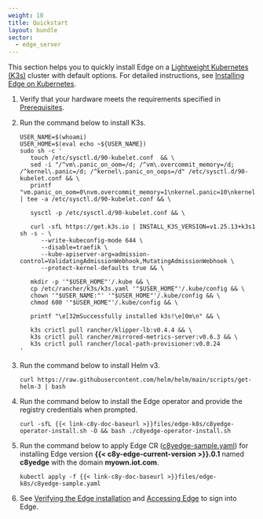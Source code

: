 ```yaml
---
weight: 10
title: Quickstart
layout: bundle
sector:
  - edge_server
---
```


This section helps you to quickly install Edge on a [Lightweight Kubernetes (K3s)](https://docs.k3s.io/installation) cluster with default options. For detailed instructions, see [Installing Edge on Kubernetes](/edge-kubernetes/installing-edge-on-k8/).

1. Verify that your hardware meets the requirements specified in [Prerequisites](/edge-kubernetes/installing-edge-on-k8/#prerequisites).

2. Run the command below to install K3s.

   ```shell
   USER_NAME=$(whoami)
   USER_HOME=$(eval echo ~${USER_NAME})
   sudo sh -c '
      touch /etc/sysctl.d/90-kubelet.conf  && \
      sed -i "/^vm\.panic_on_oom=/d; /^vm\.overcommit_memory=/d; /^kernel\.panic=/d; /^kernel\.panic_on_oops=/d" /etc/sysctl.d/90-kubelet.conf && \
      printf "vm.panic_on_oom=0\nvm.overcommit_memory=1\nkernel.panic=10\nkernel.panic_on_oops=1\n" | tee -a /etc/sysctl.d/90-kubelet.conf && \

      sysctl -p /etc/sysctl.d/90-kubelet.conf && \

      curl -sfL https://get.k3s.io | INSTALL_K3S_VERSION=v1.25.13+k3s1 sh -s - \
         --write-kubeconfig-mode 644 \
         --disable=traefik \
         --kube-apiserver-arg=admission-control=ValidatingAdmissionWebhook,MutatingAdmissionWebhook \
         --protect-kernel-defaults true && \
      
      mkdir -p '"$USER_HOME"'/.kube && \
      cp /etc/rancher/k3s/k3s.yaml '"$USER_HOME"'/.kube/config && \
      chown '"$USER_NAME:"' '"$USER_HOME"'/.kube/config && \
      chmod 600 '"$USER_HOME"'/.kube/config && \

      printf "\e[32mSuccessfully installed k3s!\e[0m\n" && \
      
      k3s crictl pull rancher/klipper-lb:v0.4.4 && \
      k3s crictl pull rancher/mirrored-metrics-server:v0.6.3 && \
      k3s crictl pull rancher/local-path-provisioner:v0.0.24
   '
   ```

3. Run the command below to install Helm v3.

   ```shell
   curl https://raw.githubusercontent.com/helm/helm/main/scripts/get-helm-3 | bash
   ```

4. Run the command below to install the Edge operator and provide the registry credentials when prompted.

   ```shell
   curl -sfL {{< link-c8y-doc-baseurl >}}files/edge-k8s/c8yedge-operator-install.sh -O && bash ./c8yedge-operator-install.sh
   ```

5. Run the command below to apply Edge CR ([c8yedge-sample.yaml](/files/edge-k8s/c8yedge-sample.yaml)) for installing Edge version **{{< c8y-edge-current-version >}}.0.1** named **c8yedge** with the domain **myown.iot.com**.

   ```shell
   kubectl apply -f {{< link-c8y-doc-baseurl >}}files/edge-k8s/c8yedge-sample.yaml
   ```

6. See [Verifying the Edge installation](/edge-kubernetes/installing-edge-on-k8/#verifying-the-edge-installation) and [Accessing Edge](/edge-kubernetes/installing-edge-on-k8/#accessing-edge) to sign into Edge.
